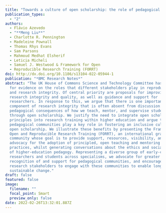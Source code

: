 ```yaml
---
title: "Towards a culture of open scholarship: the role of pedagogical communities"
publication_types:
  - "2"
authors:
  - Flávio Azevedo
  - "**Meng Liu**"
  - Charlotte R. Pennington
  - Madeleine Pownall
  - Thomas Rhys Evans
  - Sam Parsons
  - Mahmoud Medhat Elsherif
  - Leticia Micheli
  - Samuel J. Westwood & Framework for Open
  - Reproducible Research Training (FORRT)
doi: http://dx.doi.org/10.1186/s13104-022-05944-1
publication: "*BMC Research Notes*"
abstract: "The UK House of Commons Science and Technology Committee has called
  for evidence on the roles that different stakeholders play in reproducibility
  and research integrity. Of central priority are proposals for improving
  research integrity and quality, as well as guidance and support for
  researchers. In response to this, we argue that there is one important
  component of research integrity that is often absent from discussion: the
  pedagogical consequences of how we teach, mentor, and supervise students
  through open scholarship. We justify the need to integrate open scholarship
  principles into research training within higher education and argue that
  pedagogical communities play a key role in fostering an inclusive culture of
  open scholarship. We illustrate these benefits by presenting the Framework for
  Open and Reproducible Research Training (FORRT), an international grassroots
  community whose goal is to provide support, resources, visibility, and
  advocacy for the adoption of principled, open teaching and mentoring
  practices, whilst generating conversations about the ethics and social impact
  of higher-education pedagogy. Representing a diverse group of early-career
  researchers and students across specialisms, we advocate for greater
  recognition of and support for pedagogical communities, and encourage all
  research stakeholders to engage with these communities to enable long-term,
  sustainable change."
draft: false
featured: false
image:
  filename: ""
  focal_point: Smart
  preview_only: false
date: 2022-02-26T13:32:01.887Z
---
```

